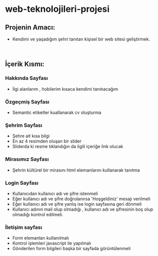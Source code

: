 # web-teknolojileri-projesi </br>

## Projenin Amacı:
- Kendimi ve yaşadığım şehri tanıtan kişisel bir web sitesi geliştirmek.

</br>

## İçerik Kısmı:

### Hakkında Sayfası 
- İlgi alanlarım , hobilerim kısaca kendimi tanıtıacağım

### Özgeçmiş Sayfası
- Semantic etiketler kuallanarak cv oluşturma

### Şehrim Sayfası
- Şehre ait kısa bilgi
- En az 4 resimden oluşan bir slider
- Sliderda ki resme tıklandığın da ilgili içeriğe link olucak

### Mirasımız Sayfası
- Şehrin kültürel bir mirasını html elemanlarını kullanarak tanıtma

### Login Sayfası
- Kullanıcıdan kullanıcı adı ve şifre istenmeli
- Eğer kullanıcı adı ve şifre doğrulanırsa 'Hoşgeldiniz' mesajı verilmeli
- Eğer kullanıcı adı ve şifre yanlış ise login sayfasına geri dönmeli
- Kullanıcı adının mail olup olmadığı , kullanıcı adı ve şifresinin boş olup olmadığı kontrol edilmeli.

### İletişim sayfası 
- Form elemanları kullanılmalı
- Kontrol işlemleri javascript ile yapılmalı
- Gönderilen form bilgileri başka bir sayfada görüntülenmeli
